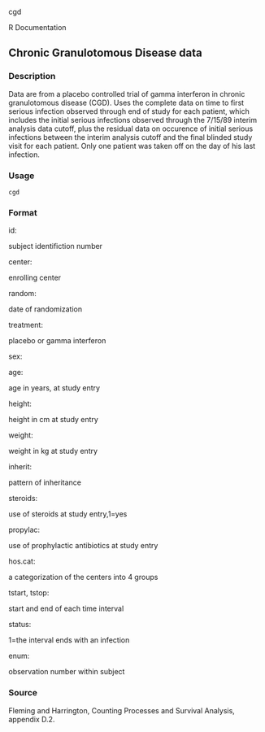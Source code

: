 cgd

R Documentation

## Chronic Granulotomous Disease data

### Description

Data are from a placebo controlled trial of gamma interferon in chronic
granulotomous disease (CGD). Uses the complete data on time to first serious
infection observed through end of study for each patient, which includes the
initial serious infections observed through the 7/15/89 interim analysis data
cutoff, plus the residual data on occurence of initial serious infections
between the interim analysis cutoff and the final blinded study visit for each
patient. Only one patient was taken off on the day of his last infection.

### Usage

    cgd

### Format

id:

subject identifiction number

center:

enrolling center

random:

date of randomization

treatment:

placebo or gamma interferon

sex:

age:

age in years, at study entry

height:

height in cm at study entry

weight:

weight in kg at study entry

inherit:

pattern of inheritance

steroids:

use of steroids at study entry,1=yes

propylac:

use of prophylactic antibiotics at study entry

hos.cat:

a categorization of the centers into 4 groups

tstart, tstop:

start and end of each time interval

status:

1=the interval ends with an infection

enum:

observation number within subject

### Source

Fleming and Harrington, Counting Processes and Survival Analysis, appendix
D.2.


